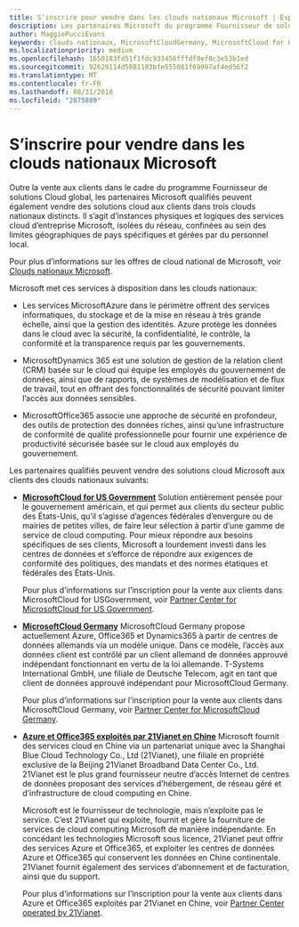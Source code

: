 ```yaml
---
title: S’inscrire pour vendre dans les clouds nationaux Microsoft | Espace partenaires
description: Les partenaires Microsoft du programme Fournisseur de solutions Cloud peuvent vendre des produits aux clients inscrits sur les clouds nationaux pris en charge.
author: MaggiePucciEvans
keywords: clouds nationaux, MicrosoftCloudGermany, MicrosoftCloud for USGovernment, 21Vianet, MicrosoftCloud Chine
ms.localizationpriority: medium
ms.openlocfilehash: 1650183fd51f1fdc933456fffdf0ef8c3e53b1ed
ms.sourcegitcommit: 92629114d5081103bfe555081f69997af4ed56f2
ms.translationtype: MT
ms.contentlocale: fr-FR
ms.lasthandoff: 08/31/2018
ms.locfileid: "2875889"
---
```

# <a name="apply-to-sell-in-microsoft-national-clouds"></a>S’inscrire pour vendre dans les clouds nationaux Microsoft

Outre la vente aux clients dans le cadre du programme Fournisseur de solutions Cloud global, les partenaires Microsoft qualifiés peuvent également vendre des solutions cloud aux clients dans trois clouds nationaux distincts. Il s’agit d’instances physiques et logiques des services cloud d’entreprise Microsoft, isolées du réseau, confinées au sein des limites géographiques de pays spécifiques et gérées par du personnel local. 

Pour plus d’informations sur les offres de cloud national de Microsoft, voir [Clouds nationaux Microsoft](https://www.microsoft.com/trustcenter/cloudservices/nationalcloud).

Microsoft met ces services à disposition dans les clouds nationaux:

-   Les services MicrosoftAzure dans le périmètre offrent des services informatiques, du stockage et de la mise en réseau à très grande échelle, ainsi que la gestion des identités. Azure protège les données dans le cloud avec la sécurité, la confidentialité, le contrôle, la conformité et la transparence requis par les gouvernements.

-   MicrosoftDynamics 365 est une solution de gestion de la relation client (CRM) basée sur le cloud qui équipe les employés du gouvernement de données, ainsi que de rapports, de systèmes de modélisation et de flux de travail, tout en offrant des fonctionnalités de sécurité pouvant limiter l’accès aux données sensibles.

-   MicrosoftOffice365 associe une approche de sécurité en profondeur, des outils de protection des données riches, ainsi qu’une infrastructure de conformité de qualité professionnelle pour fournir une expérience de productivité sécurisée basée sur le cloud aux employés du gouvernement.

Les partenaires qualifiés peuvent vendre des solutions cloud Microsoft aux clients des clouds nationaux suivants:

-   [**MicrosoftCloud for US Government**](https://www.microsoft.com/trustcenter/cloudservices/nationalcloud#Microsoft_Cloud_for_US) Solution entièrement pensée pour le gouvernement américain, et qui permet aux clients du secteur public des États-Unis, qu’il s’agisse d’agences fédérales d’envergure ou de mairies de petites villes, de faire leur sélection à partir d’une gamme de service de cloud computing. Pour mieux répondre aux besoins spécifiques de ses clients, Microsoft a lourdement investi dans les centres de données et s’efforce de répondre aux exigences de conformité des politiques, des mandats et des normes étatiques et fédérales des États-Unis. 

    Pour plus d’informations sur l’inscription pour la vente aux clients dans MicrosoftCloud for USGovernment, voir [Partner Center for MicrosoftCloud for US Government](partner-center-for-microsoft-us-govt-cloud.md).

-   [**MicrosoftCloud Germany**](https://www.microsoft.com/trustcenter/cloudservices/nationalcloud#Microsoft_Cloud_Germany) MicrosoftCloud Germany propose actuellement Azure, Office365 et Dynamics365 à partir de centres de données allemands via un modèle unique. Dans ce modèle, l’accès aux données client est contrôlé par un client allemand de données approuvé indépendant fonctionnant en vertu de la loi allemande. T-Systems International GmbH, une filiale de Deutsche Telecom, agit en tant que client de données approuvé indépendant pour MicrosoftCloud Germany. 

    Pour plus d’informations sur l’inscription pour la vente aux clients dans MicrosoftCloud Germany, voir [Partner Center for MicrosoftCloud Germany](partner-center-for-microsoft-cloud-germany.md). 
    
-   [**Azure et Office365 exploités par 21Vianet en Chine**](https://www.microsoft.com/trustcenter/cloudservices/nationalcloud#Microsoft_Cloud_for_China) Microsoft fournit des services cloud en Chine via un partenariat unique avec la Shanghai Blue Cloud Technology Co., Ltd (21Vianet), une filiale en propriété exclusive de la Beijing 21Vianet Broadband Data Center Co., Ltd. 21Vianet est le plus grand fournisseur neutre d’accès Internet de centres de données proposant des services d’hébergement, de réseau géré et d’infrastructure de cloud computing en Chine. 

    Microsoft est le fournisseur de technologie, mais n’exploite pas le service. C’est 21Vianet qui exploite, fournit et gère la fourniture de services de cloud computing Microsoft de manière indépendante. En concédant les technologies Microsoft sous licence, 21Vianet peut offrir des services Azure et Office365, et exploiter les centres de données Azure et Office365 qui conservent les données en Chine continentale. 21Vianet fournit également des services d’abonnement et de facturation, ainsi que du support.

    Pour plus d’informations sur l’inscription pour la vente aux clients dans Azure et Office365 exploités par 21Vianet en Chine, voir [Partner Center operated by 21Vianet](https://msdn.microsoft.com/partner-china/index). 